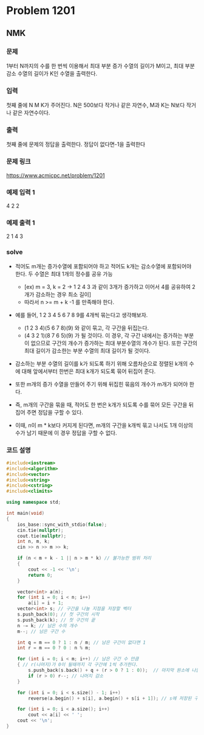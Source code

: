 # Problem 1201

## NMK

### 문제
1부터 N까지의 수를 한 번씩 이용해서 최대 부분 증가 수열의 길이가 M이고, 최대 부분 감소 수열의 길이가 K인 수열을 출력한다.

### 입력
첫째 줄에 N M K가 주어진다. N은 500보다 작거나 같은 자연수, M과 K는 N보다 작거나 같은 자연수이다.

### 출력
첫째 줄에 문제의 정답을 출력한다. 정답이 없다면-1을 출력한다

### 문제 링크
<https://www.acmicpc.net/problem/1201>

### 예제 입력 1
4 2 2

### 예제 출력 1
2 1 4 3

### solve
- 적어도 m개는 증가수열에 포함되어야 하고 적어도 k개는 감소수열에 포함되어야 한다. 두 수열은 최대 1개의 정수를 공유 가능
	- [ex) m = 3, k = 2 -> 1 2 4 3 과 같이 3개가 증가하고 이어서 4를 공유하여 2개가 감소하는 경우 최소 길이]
	- 따라서 n >= m + k -1 를 만족해야 한다.
- 예를 들어, 1 2 3 4 5 6 7 8 9를 4개씩 묶는다고 생각해보자.
	- (1 2 3 4)(5 6 7 8)(9) 와 같이 묶고, 각 구간을 뒤집는다.
	- (4 3 2 1)(8 7 6 5)(9) 가 될 것이다. 이 경우, 각 구간 내에서는 증가하는 부분이 없으므로 구간의 개수가 증가하는 최대 부분수열의 개수가 된다. 또한 구간의 최대 길이가 감소한는 부분 수열의 최대 길이가 될 것이다.

- 감소하는 부분 수열의 길이를 k가 되도록 하기 위해 오름차순으로 정렬된 k개의 수에 대해 앞에서부터 한번은 최대 k개가 되도록 묶어 뒤집어 준다.
- 또한 m개의 증가 수열을 만들어 주기 위해 뒤집힌 묶음의 개수가 m개가 되어야 한다.
- 즉, m개의 구간을 묶을 때, 적어도 한 번은 k개가 되도록 수를 묶어 모든 구간을 뒤집어 주면 정답을 구할 수 있다.
- 이때, n이 m * k보다 커지게 된다면, m개의 구간을 k개씩 묶고 나서도 1개 이상의 수가 남기 때문에 이 경우 정답을 구할 수 없다.


### 코드 설명
```C++
#include<iostream>
#include<algorithm>
#include<vector>
#include<string>
#include<cstring>
#include<climits>

using namespace std;

int main(void)
{
	ios_base::sync_with_stdio(false);
	cin.tie(nullptr);
	cout.tie(nullptr);
	int n, m, k;
	cin >> n >> m >> k;

	if (n < m + k - 1 || n > m * k) // 불가능한 범위 처리
	{
		cout << -1 << '\n';
		return 0;
	}

	vector<int> a(n);
	for (int i = 0; i < n; i++)
		a[i] = i + 1;
	vector<int> s; // 구간을 나눌 지점을 저장할 벡터
	s.push_back(0); // 첫 구간의 시작
	s.push_back(k); // 첫 구간의 끝
	n -= k; // 남은 수의 개수
	m--; // 남은 구간 수

	int q = m == 0 ? 1 : n / m; // 남은 구간이 없다면 1
	int r = m == 0 ? 0 : n % m;

	for (int i = 0; i < m; i++) // 남은 구간 수 만큼
	{ // r(나머지)가 0이 될때까지 각 구간에 1씩 추가한다.
		s.push_back(s.back() + q + (r > 0 ? 1 : 0));  // 마지막 원소에 나눌 구간 크기만큼 더하여 추가
		if (r > 0) r--; // 나머지 감소
	}

	for (int i = 0; i < s.size() - 1; i++)
		reverse(a.begin() + s[i], a.begin() + s[i + 1]); // s에 저장된 구간으로 나누어 뒤집음

	for (int i = 0; i < a.size(); i++)
		cout << a[i] << ' ';
	cout << '\n';
}
```
